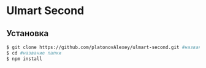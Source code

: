 # Ulmart Second

## Установка

```sh
$ git clone https://github.com/platonovAlexey/ulmart-second.git #название папки
$ cd #название папки
$ npm install
```

